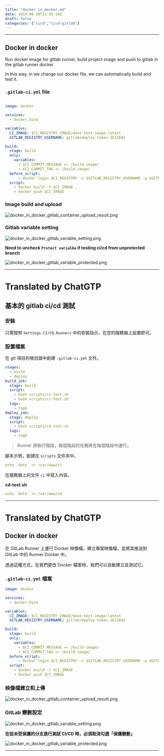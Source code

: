 ```yaml
---
title: "docker_in_docker.md"
date: 1919-08-10T11:45:14Z
draft: false
categories: ["cicd","cicd-gitlab"]
---
```




---


## Docker in docker

Run docker image for gitlab runner, build project image and push to gitlab in the gitlab runner docker.

In this way, in we change our docker file, we can automatically build and test it.


### `.gitlab-ci.yml` file

```yaml

image: docker

services:
  - docker:dind

variables:
  CI_IMAGE: $CI_REGISTRY_IMAGE/dave-test-image:latest
  GITLAB_REGISTRY_USERNAME: gitlab+deploy-token-1611692

build:
  stage: build
  only:
    variables:
      - $CI_COMMIT_MESSAGE =~ /build-image/
      - $CI_COMMIT_TAG =~ /build-image/
  before_script:
      - docker login $CI_REGISTRY -u $GITLAB_REGISTRY_USERNAME -p $GITLAB_REGISTRY_PASSWORD
  script:
    - docker build -t $CI_IMAGE .
    - docker push $CI_IMAGE

```


### Image build and upload

![docker_in_docker_gitlab_container_upload_result.png](https://raw.githubusercontent.com/tinghaolai/just-random-note/master/cicd/gitlab/imgs/docker_in_docker_gitlab_container_upload_result.png)



### Gitlab variable setting

![docker_in_docker_gitlab_variable_setting.png](https://raw.githubusercontent.com/tinghaolai/just-random-note/master/cicd/gitlab/imgs/docker_in_docker_gitlab_variable_setting.png)


**Need to uncheck `Protect varialbe` if testing ci/cd from unprotected branch**

![docker_in_docker_gitlab_variable_protected.png](https://raw.githubusercontent.com/tinghaolai/just-random-note/master/cicd/gitlab/imgs/docker_in_docker_gitlab_variable_protected.png)

---

<!--HugoNoteZhFlag-->

# Translated by ChatGTP

## 基本的 gitlab ci/cd 測試

### 安裝

只需按照 `Settings.CI/CD.Runners` 中的安裝指示，在您的服務器上設置即可。

### 設置檔案

在 git 項目的根目錄中創建 `.gitlab-ci.yml` 文件。

```yaml
stages:
  - build
  - deploy
build_job:
  stage: build
  script:
    - bash scripts/ci-test.sh
    - bash scripts/ci-test.sh
  tags:
    - tagA
deploy_job:
  stage: deploy
  script:
    - bash scripts/cd-test.sh
  tags:
    - tagA
```

> Runner 將執行階段，每個階段的任務將在每個階段中運行。

腳本示例，創建在 `scripts` 文件夾中。
```yaml
echo `date` >> /var/www/ci
```

在服務器上的文件 `ci` 中寫入內容。

**cd-test.sh**

```yaml
echo `date` >> /var/www/cd
```


---

<!--HugoNoteZhFlag-->

# Translated by ChatGTP

## Docker in docker

在 GitLab Runner 上運行 Docker 映像檔，建立專案映像檔，並將其推送到 GitLab 中的 Runner Docker 中。

透過這種方式，在我們更改 Docker 檔案時，我們可以自動建立並測試它。

### `.gitlab-ci.yml` 檔案

```yaml
image: docker

services:
  - docker:dind

variables:
  CI_IMAGE: $CI_REGISTRY_IMAGE/dave-test-image:latest
  GITLAB_REGISTRY_USERNAME: gitlab+deploy-token-1611692

build:
  stage: build
  only:
    variables:
      - $CI_COMMIT_MESSAGE =~ /build-image/
      - $CI_COMMIT_TAG =~ /build-image/
  before_script:
      - docker login $CI_REGISTRY -u $GITLAB_REGISTRY_USERNAME -p $GITLAB_REGISTRY_PASSWORD
  script:
    - docker build -t $CI_IMAGE .
    - docker push $CI_IMAGE
```

### 映像檔建立和上傳

![docker_in_docker_gitlab_container_upload_result.png](https://raw.githubusercontent.com/tinghaolai/just-random-note/master/cicd/gitlab/imgs/docker_in_docker_gitlab_container_upload_result.png)

### GitLab 變數設定

![docker_in_docker_gitlab_variable_setting.png](https://raw.githubusercontent.com/tinghaolai/just-random-note/master/cicd/gitlab/imgs/docker_in_docker_gitlab_variable_setting.png)

**在從未受保護的分支進行測試 CI/CD 時，必須取消勾選「保護變數」**

![docker_in_docker_gitlab_variable_protected.png](https://raw.githubusercontent.com/tinghaolai/just-random-note/master/cicd/gitlab/imgs/docker_in_docker_gitlab_variable_protected.png)

---

